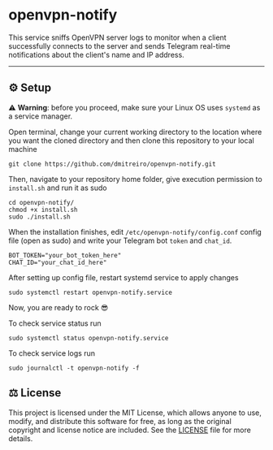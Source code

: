 # openvpn-notify
This service sniffs OpenVPN server logs to monitor when a client successfully connects to the server and sends Telegram real-time notifications about the client's name and IP address.

***

## :gear: Setup

:warning: **Warning**: before you proceed, make sure your Linux OS uses `systemd` as a service manager.

Open terminal, change your current working directory to the location where you want the cloned directory and then clone this repository to your local machine

```
git clone https://github.com/dmitreiro/openvpn-notify.git
```

Then, navigate to your repository home folder, give execution permission to `install.sh` and run it as sudo

```
cd openvpn-notify/
chmod +x install.sh
sudo ./install.sh
```

When the installation finishes, edit `/etc/openvpn-notify/config.conf` config file (open as sudo) and write your Telegram bot `token` and `chat_id`.

```
BOT_TOKEN="your_bot_token_here"
CHAT_ID="your_chat_id_here"
```

After setting up config file, restart systemd service to apply changes

```
sudo systemctl restart openvpn-notify.service
```

Now, you are ready to rock :sunglasses:

To check service status run

```
sudo systemctl status openvpn-notify.service
```

To check service logs run

```
sudo journalctl -t openvpn-notify -f

```

## :balance_scale: License

This project is licensed under the MIT License, which allows anyone to use, modify, and distribute this software for free, as long as the original copyright and license notice are included. See the [LICENSE](LICENSE) file for more details.